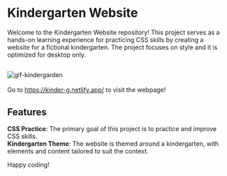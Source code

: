 # Kindergarten Website
Welcome to the Kindergarten Website repository! This project serves as a hands-on learning experience for practicing CSS skills by creating a website for a fictional kindergarten. The project focuses on style and it is optimized for desktop only.

##

![gif-kindergarden](https://github.com/Anca2022/kindergdn/assets/98110730/f281a22a-1c9f-42c6-84a2-3567d5221b7f)
 <br><br>
Go to <a href='https://kinder-g.netlify.app/'>https://kinder-g.netlify.app/</a> to visit the webpage! <br>


## Features
<b>CSS Practice</b>: The primary goal of this project is to practice and improve CSS skills. <br>
<b>Kindergarten Theme</b>: The website is themed around a kindergarten, with elements and content tailored to suit the context.<br>


Happy coding!
